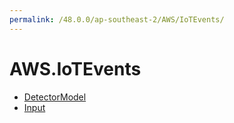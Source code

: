 ```yaml
---
permalink: /48.0.0/ap-southeast-2/AWS/IoTEvents/
---
```


# AWS.IoTEvents



* [DetectorModel](DetectorModel.md)
* [Input](Input.md)